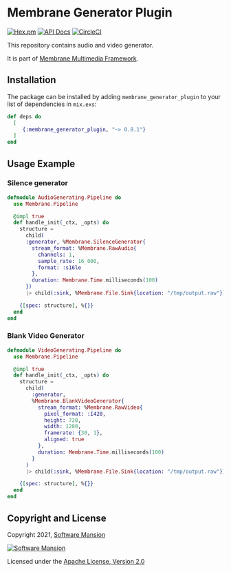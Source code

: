 # Membrane Generator Plugin

[![Hex.pm](https://img.shields.io/hexpm/v/membrane_generator_plugin.svg)](https://hex.pm/packages/membrane_generator_plugin)
[![API Docs](https://img.shields.io/badge/api-docs-yellow.svg?style=flat)](https://hexdocs.pm/membrane_generator_plugin)
[![CircleCI](https://circleci.com/gh/membraneframework/membrane_generator_plugin.svg?style=svg)](https://circleci.com/gh/membraneframework/membrane_generator_plugin)

This repository contains audio and video generator.

It is part of [Membrane Multimedia Framework](https://membraneframework.org).

## Installation

The package can be installed by adding `membrane_generator_plugin` to your list of dependencies in `mix.exs`:

```elixir
def deps do
  [
     {:membrane_generator_plugin, "~> 0.8.1"}
  ]
end
```

## Usage Example

### Silence generator
```elixir
defmodule AudioGenerating.Pipeline do
  use Membrane.Pipeline

  @impl true
  def handle_init(_ctx, _opts) do
    structure = 
      child(
      :generator, %Membrane.SilenceGenerator{
        stream_format: %Membrane.RawAudio{
          channels: 1,
          sample_rate: 16_000,
          format: :s16le
        },
        duration: Membrane.Time.milliseconds(100)
      })
      |> child(:sink, %Membrane.File.Sink{location: "/tmp/output.raw"})

    {[spec: structure], %{}}
  end
end
```

### Blank Video Generator
```elixir
defmodule VideoGenerating.Pipeline do
  use Membrane.Pipeline

  @impl true
  def handle_init(_ctx, _opts) do
    structure = 
      child(
        :generator,
        %Membrane.BlankVideoGenerator{
          stream_format: %Membrane.RawVideo{
            pixel_format: :I420,
            height: 720,
            width: 1280,
            framerate: {30, 1},
            aligned: true
          },
          duration: Membrane.Time.milliseconds(100)
        }
      )
      |> child(:sink, %Membrane.File.Sink{location: "/tmp/output.raw"})

    {[spec: structure], %{}}
  end
end
```

## Copyright and License

Copyright 2021, [Software Mansion](https://swmansion.com/?utm_source=git&utm_medium=readme&utm_campaign=membrane_generator_plugin)

[![Software Mansion](https://logo.swmansion.com/logo?color=white&variant=desktop&width=200&tag=membrane-github)](https://swmansion.com/?utm_source=git&utm_medium=readme&utm_campaign=membrane_generator_plugin)

Licensed under the [Apache License, Version 2.0](LICENSE)
